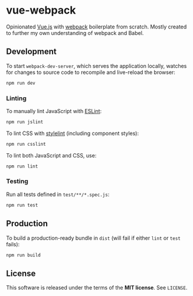 vue-webpack
===========
Opinionated [Vue.js](https://vuejs.org) with [webpack](https://webpack.js.org)
boilerplate from scratch. Mostly created to further my own understanding of
webpack and Babel.

Development
-----------
To start `webpack-dev-server`, which serves the application locally, watches for
changes to source code to recompile and live-reload the browser:

```sh
npm run dev
```

### Linting
To manually lint JavaScript with [ESLint](https://eslint.org):

```sh
npm run jslint
```

To lint CSS with [stylelint](https://stylelint.io/) (including component
styles):

```sh
npm run csslint
```

To lint both JavaScript and CSS, use:

```sh
npm run lint
```

### Testing
Run all tests defined in `test/**/*.spec.js`:

```sh
npm run test
```

Production
----------
To build a production-ready bundle in `dist` (will fail if either `lint` or
`test` fails):

```sh
npm run build
```

License
-------
This software is released under the terms of the **MIT license**. See `LICENSE`.
